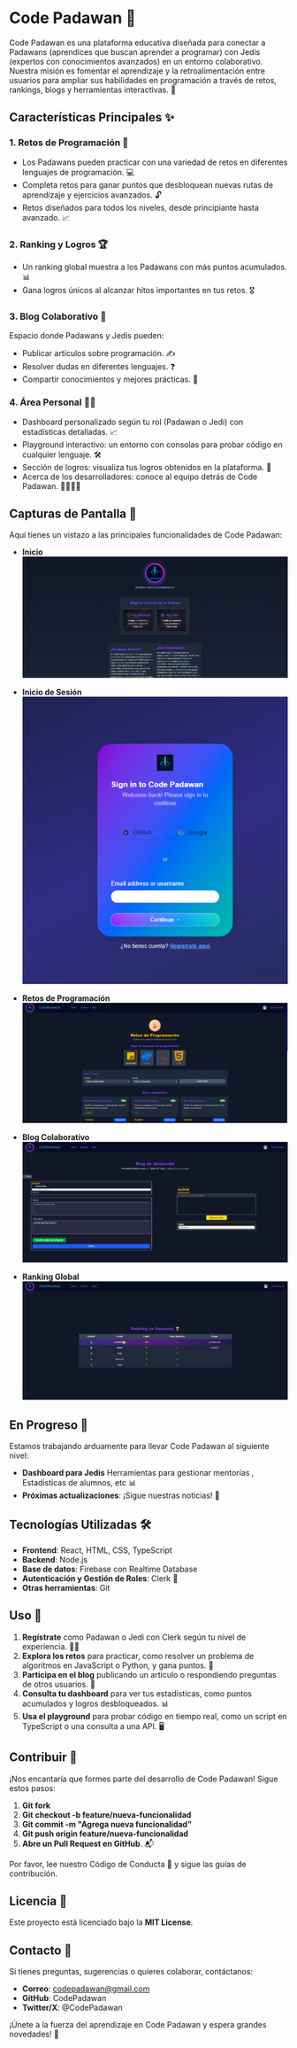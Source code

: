 
# Code Padawan 🌟

Code Padawan es una plataforma educativa diseñada para conectar a Padawans (aprendices que buscan aprender a programar) con Jedis (expertos con conocimientos avanzados) en un entorno colaborativo. Nuestra misión es fomentar el aprendizaje y la retroalimentación entre usuarios para ampliar sus habilidades en programación a través de retos, rankings, blogs y herramientas interactivas. 🚀

## Características Principales ✨

### 1. Retos de Programación 🧩
- Los Padawans pueden practicar con una variedad de retos en diferentes lenguajes de programación. 💻
- Completa retos para ganar puntos que desbloquean nuevas rutas de aprendizaje y ejercicios avanzados. 🔓
- Retos diseñados para todos los niveles, desde principiante hasta avanzado. 📈

### 2. Ranking y Logros 🏆
- Un ranking global muestra a los Padawans con más puntos acumulados. 📊
- Gana logros únicos al alcanzar hitos importantes en tus retos. 🎖️

### 3. Blog Colaborativo 📝
Espacio donde Padawans y Jedis pueden:
- Publicar artículos sobre programación. ✍️
- Resolver dudas en diferentes lenguajes. ❓
- Compartir conocimientos y mejores prácticas. 🤝

### 4. Área Personal 🧑‍💻
- Dashboard personalizado según tu rol (Padawan o Jedi) con estadísticas detalladas. 📈
- Playground interactivo: un entorno con consolas para probar código en cualquier lenguaje. 🛠️
- Sección de logros: visualiza tus logros obtenidos en la plataforma. 🏅
- Acerca de los desarrolladores: conoce al equipo detrás de Code Padawan. 👨‍💻👩‍💻

## Capturas de Pantalla 📸

Aquí tienes un vistazo a las principales funcionalidades de Code Padawan:

- **Inicio**
  ![Inicio](public/readme/inicio.png)

- **Inicio de Sesión**
  ![Inicio de Sesión](public/readme/inicio_sesion.png)

- **Retos de Programación**
  ![Retos de Programación](public/readme/retos.png)

- **Blog Colaborativo**
  ![Blog Colaborativo](public/readme/blog.png)

- **Ranking Global**
  ![Ranking Global](public/readme/ranking.png)

## En Progreso 🚧
Estamos trabajando arduamente para llevar Code Padawan al siguiente nivel:
- **Dashboard para Jedis** Herramientas para gestionar mentorías , Estadisticas de alumnos, etc 📊
- **Próximas actualizaciones**: ¡Sigue nuestras noticias! 🔔

## Tecnologías Utilizadas 🛠️
- **Frontend**: React, HTML, CSS, TypeScript
- **Backend**: Node.js
- **Base de datos**: Firebase con Realtime Database
- **Autenticación y Gestión de Roles**: Clerk 🔐
- **Otras herramientas**: Git

## Uso 🚀
1. **Regístrate** como Padawan o Jedi con Clerk según tu nivel de experiencia. 🧑‍🎓
2. **Explora los retos** para practicar, como resolver un problema de algoritmos en JavaScript o Python, y gana puntos. 🧠
3. **Participa en el blog** publicando un artículo o respondiendo preguntas de otros usuarios. 💬
4. **Consulta tu dashboard** para ver tus estadísticas, como puntos acumulados y logros desbloqueados. 📊
5. **Usa el playground** para probar código en tiempo real, como un script en TypeScript o una consulta a una API. 🖥️

## Contribuir 🤝
¡Nos encantaría que formes parte del desarrollo de Code Padawan! Sigue estos pasos:
1. **Git fork**
2. **Git checkout -b feature/nueva-funcionalidad**
3. **Git commit -m "Agrega nueva funcionalidad"**
4. **Git push origin feature/nueva-funcionalidad**
5. **Abre un Pull Request en GitHub**. 📬

Por favor, lee nuestro Código de Conducta 📘 y sigue las guías de contribución.

## Licencia 📜
Este proyecto está licenciado bajo la **MIT License**.

## Contacto 📩
Si tienes preguntas, sugerencias o quieres colaborar, contáctanos:
- **Correo**: codepadawan@gmail.com
- **GitHub**: CodePadawan
- **Twitter/X**: @CodePadawan

¡Únete a la fuerza del aprendizaje en Code Padawan y espera grandes novedades! 🌌
